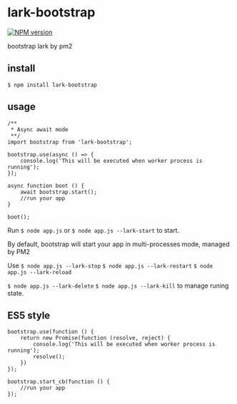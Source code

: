 lark-bootstrap
==============

[![NPM version][npm-image]][npm-url]

bootstrap lark by pm2

## install

```
$ npm install lark-bootstrap
```

## usage

```
/**
 * Async await mode
 **/
import bootstrap from 'lark-bootstrap';

bootstrap.use(async () => {
    console.log('This will be executed when worker process is running');
});

async function boot () {
    await bootstrap.start();
    //run your app
}

boot();
```

Run `$ node app.js` or `$ node app.js --lark-start` to start.

By default, bootstrap will start your app in multi-processes mode, managed by PM2

Use `$ node app.js --lark-stop` `$ node app.js --lark-restart` `$ node app.js --lark-reload` 

`$ node app.js --lark-delete` `$ node app.js --lark-kill` to manage runing state.

## ES5 style

```
bootstrap.use(function () {
    return new Promise(function (resolve, reject) {
        console.log('This will be executed when worker process is running');
        resolve();
    })
});

bootstrap.start_cb(function () {
    //run your app
});
```

[npm-image]: https://img.shields.io/npm/v/lark-bootstrap.svg?style=flat-square
[npm-url]: https://npmjs.org/package/lark-bootstrap
